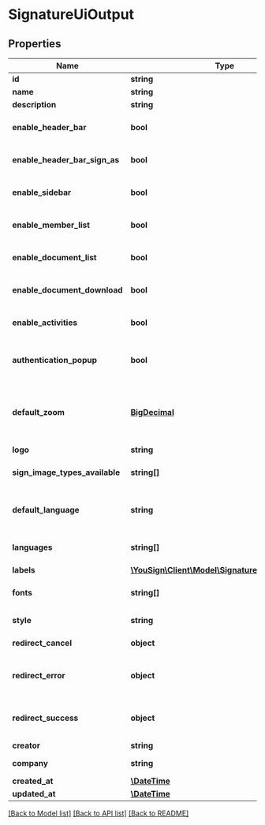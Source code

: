 # SignatureUiOutput

## Properties
Name | Type | Description | Notes
------------ | ------------- | ------------- | -------------
**id** | **string** | Resource&#x27;s ID | [optional] 
**name** | **string** | Resource&#x27;s name | 
**description** | **string** |  | [optional] 
**enable_header_bar** | **bool** | Toggle header bar of the app view | [optional] [default to true]
**enable_header_bar_sign_as** | **bool** | Toggle \&quot;Sign as\&quot; band on the top of the app view | [optional] [default to true]
**enable_sidebar** | **bool** | Toggle sidebar of the app view | [optional] [default to true]
**enable_member_list** | **bool** | Toggle list of members in the procedure | [optional] [default to true]
**enable_document_list** | **bool** | Toggle list of documents in the procedure | [optional] [default to true]
**enable_document_download** | **bool** | Toggle downloads buttons for documents | [optional] [default to true]
**enable_activities** | **bool** | Toggle activity feed | [optional] [default to true]
**authentication_popup** | **bool** | True for use a popup for enter the SMS code, false for use a fullscreen view. | [optional] [default to false]
**default_zoom** | [**BigDecimal**](BigDecimal.md) | Default value for zoom of the PDF viewer. Default value is the adapted to the resolution of your screen. | [optional] 
**logo** | **string** | Base64 of your logo | [optional] 
**sign_image_types_available** | **string[]** | Allow sign images types available for signature. | [optional] 
**default_language** | **string** | Default language of the view. Must be in \&quot;languages\&quot; field. | [optional] 
**languages** | **string[]** | Array of allowed languages, use country code | [optional] 
**labels** | [**\YouSign\Client\Model\SignatureUiLabelOutput[]**](SignatureUiLabelOutput.md) |  | [optional] 
**fonts** | **string[]** | List of fonts to load on the view. (Loaded via google fonts) | [optional] 
**style** | **string** | CSS for customize the view | [optional] 
**redirect_cancel** | **object** | Redirection when a procedure is refused | [optional] 
**redirect_error** | **object** | Redirect when the member get an error of the signature of the procedure | [optional] 
**redirect_success** | **object** | Redirect when the member have successfully signed the procedure | [optional] 
**creator** | **string** | Creator&#x27;s ID | [optional] 
**company** | **string** | Associated Company&#x27;s ID | [optional] 
**created_at** | [**\DateTime**](\DateTime.md) | Date of creation | [optional] 
**updated_at** | [**\DateTime**](\DateTime.md) | Date of last update | [optional] 

[[Back to Model list]](../README.md#documentation-for-models) [[Back to API list]](../README.md#documentation-for-api-endpoints) [[Back to README]](../README.md)

